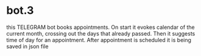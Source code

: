 # bot.3
this TELEGRAM bot books appointments. On start it evokes calendar of the current month, crossing out the days that already passed. Then it suggests time of day for an appointment. After appointment is scheduled it is being saved in json file
